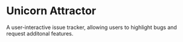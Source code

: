 # Unicorn Attractor

A user-interactive issue tracker, allowing users to highlight bugs and request additonal features.